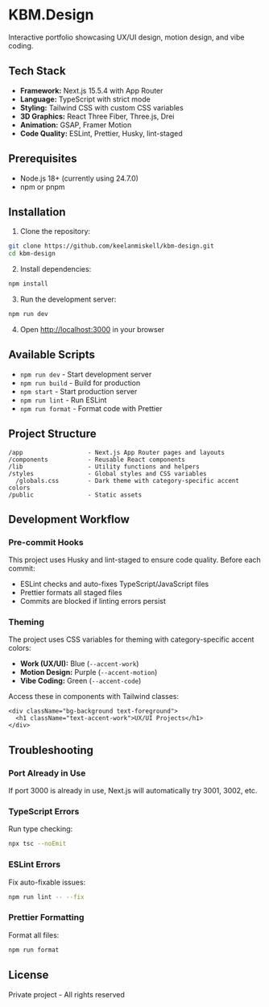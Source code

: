 # KBM.Design

Interactive portfolio showcasing UX/UI design, motion design, and vibe coding.

## Tech Stack

- **Framework:** Next.js 15.5.4 with App Router
- **Language:** TypeScript with strict mode
- **Styling:** Tailwind CSS with custom CSS variables
- **3D Graphics:** React Three Fiber, Three.js, Drei
- **Animation:** GSAP, Framer Motion
- **Code Quality:** ESLint, Prettier, Husky, lint-staged

## Prerequisites

- Node.js 18+ (currently using 24.7.0)
- npm or pnpm

## Installation

1. Clone the repository:

```bash
git clone https://github.com/keelanmiskell/kbm-design.git
cd kbm-design
```

2. Install dependencies:

```bash
npm install
```

3. Run the development server:

```bash
npm run dev
```

4. Open [http://localhost:3000](http://localhost:3000) in your browser

## Available Scripts

- `npm run dev` - Start development server
- `npm run build` - Build for production
- `npm start` - Start production server
- `npm run lint` - Run ESLint
- `npm run format` - Format code with Prettier

## Project Structure

```
/app                  - Next.js App Router pages and layouts
/components           - Reusable React components
/lib                  - Utility functions and helpers
/styles               - Global styles and CSS variables
  /globals.css        - Dark theme with category-specific accent colors
/public               - Static assets
```

## Development Workflow

### Pre-commit Hooks

This project uses Husky and lint-staged to ensure code quality. Before each commit:

- ESLint checks and auto-fixes TypeScript/JavaScript files
- Prettier formats all staged files
- Commits are blocked if linting errors persist

### Theming

The project uses CSS variables for theming with category-specific accent colors:

- **Work (UX/UI):** Blue (`--accent-work`)
- **Motion Design:** Purple (`--accent-motion`)
- **Vibe Coding:** Green (`--accent-code`)

Access these in components with Tailwind classes:

```tsx
<div className="bg-background text-foreground">
  <h1 className="text-accent-work">UX/UI Projects</h1>
</div>
```

## Troubleshooting

### Port Already in Use

If port 3000 is already in use, Next.js will automatically try 3001, 3002, etc.

### TypeScript Errors

Run type checking:

```bash
npx tsc --noEmit
```

### ESLint Errors

Fix auto-fixable issues:

```bash
npm run lint -- --fix
```

### Prettier Formatting

Format all files:

```bash
npm run format
```

## License

Private project - All rights reserved
